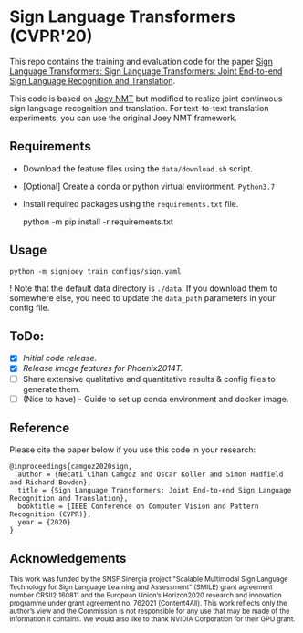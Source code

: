 # Sign Language Transformers (CVPR'20)

This repo contains the training and evaluation code for the paper [Sign Language Transformers: Sign Language Transformers: Joint End-to-end Sign Language Recognition and Translation](https://www.cihancamgoz.com/pub/camgoz2020cvpr.pdf). 

This code is based on [Joey NMT](https://github.com/joeynmt/joeynmt) but modified to realize joint continuous sign language recognition and translation. For text-to-text translation experiments, you can use the original Joey NMT framework.
 
## Requirements
* Download the feature files using the `data/download.sh` script.

* [Optional] Create a conda or python virtual environment.
  `Python3.7`
* Install required packages using the `requirements.txt` file.

    python -m pip install -r requirements.txt


## Usage

  `python -m signjoey train configs/sign.yaml` 

! Note that the default data directory is `./data`. If you download them to somewhere else, you need to update the `data_path` parameters in your config file.   
## ToDo:

- [X] *Initial code release.*
- [X] *Release image features for Phoenix2014T.*
- [ ] Share extensive qualitative and quantitative results & config files to generate them.
- [ ] (Nice to have) - Guide to set up conda environment and docker image.

## Reference

Please cite the paper below if you use this code in your research:

    @inproceedings{camgoz2020sign,
      author = {Necati Cihan Camgoz and Oscar Koller and Simon Hadfield and Richard Bowden},
      title = {Sign Language Transformers: Joint End-to-end Sign Language Recognition and Translation},
      booktitle = {IEEE Conference on Computer Vision and Pattern Recognition (CVPR)},
      year = {2020}
    }

## Acknowledgements
<sub>This work was funded by the SNSF Sinergia project "Scalable Multimodal Sign Language Technology for Sign Language Learning and Assessment" (SMILE) grant agreement number CRSII2 160811 and the European Union’s Horizon2020 research and innovation programme under grant agreement no. 762021 (Content4All). This work reflects only the author’s view and the Commission is not responsible for any use that may be made of the information it contains. We would also like to thank NVIDIA Corporation for their GPU grant. </sub>
